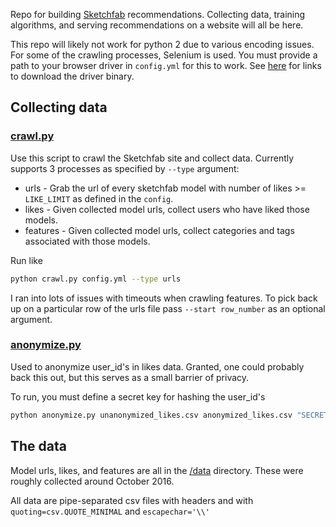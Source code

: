 Repo for building [Sketchfab](https://sketchfab.com) recommendations.
Collecting data, training algorithms, and serving recommendations on a website will all be here.

This repo will likely not work for python 2 due to various encoding issues.
For some of the crawling processes, Selenium is used. You must provide a path to your browser driver in ```config.yml``` for this to work. See [here](https://sites.google.com/a/chromium.org/chromedriver/downloads) for links to download the driver binary.

## Collecting data

### [crawl.py](https://github.com/EthanRosenthal/rec-a-sketch/blob/master/crawl.py)

Use this script to crawl the Sketchfab site and collect data. Currently supports 3 processes as specified by ```--type``` argument:

* urls - Grab the url of every sketchfab model with number of likes >= ```LIKE_LIMIT``` as defined in the ```config```.
* likes - Given collected model urls, collect users who have liked those models.
* features - Given collected model urls, collect categories and tags associated with those models.

Run like
```bash
python crawl.py config.yml --type urls
```

I ran into lots of issues with timeouts when crawling features. To pick back up on a particular row of the urls file pass ```--start row_number``` as an optional argument.

### [anonymize.py](https://github.com/EthanRosenthal/rec-a-sketch/blob/master/anonymize.py)

Used to anonymize user_id's in likes data. Granted, one could probably back this out, but this serves as a small barrier of privacy.

To run, you must define a secret key for hashing the user_id's

```bash
python anonymize.py unanonymized_likes.csv anonymized_likes.csv "SECRET KEY"
```

## The data

Model urls, likes, and features are all in the [/data](https://github.com/EthanRosenthal/rec-a-sketch/tree/master/data) directory. These were roughly collected around October 2016.

All data are pipe-separated csv files with headers and with ```quoting=csv.QUOTE_MINIMAL``` and ```escapechar='\\'```
